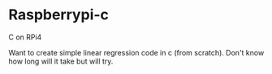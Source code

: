 # Raspberrypi-c
C on RPi4

Want to create simple linear regression code in c (from scratch). Don't know how long will it take but will try.
